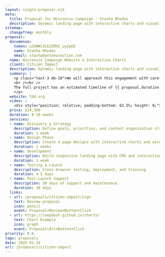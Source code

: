 ```yaml
---
layout: single-proposal.njk
meta:
  title: Proposal for Wisconsin Campaign - Stasha Rhodes
  description: Dynamic landing page with interactive charts and visualizations for the Wisconsin campaign mission and initiatives.
sitemap:
  changefreq: monthly
proposal:
  documenso:
    token: u2UWWiXLE2ZMXI_uy2pG6
    name: Stasha Rhodes
    email: stasha@antaeusaction.com
  name: Wisconsin Campaign Website & Interactive Charts
  client: Citizen Impact
  description: Dynamic landing page with interactive charts and visualizations for the Wisconsin campaign mission and initiatives.
  summary: |
    <p class="text-3 mb-10">We will approach this engagement with careful consideration and thoughtful execution, ensuring that every phase of the process is handled with precision and purpose. By following a structured timeline with clearly defined milestones, we will ensure progress remains aligned with your vision. The investment for this work can be found in <a href="{{ proposal.links[0].url }}" target="_blank" class="link plausible-event-name=Proposal+Sign+Link+Click">your proposal</a>.
    <br /><br />
    The full project has an estimated timeline of {{ proposal.duration }} to deliver an effective outcome. Please feel free to read more <a href="/about" target="_blank" class="link plausible-event-name=Proposal+About+Link+Click">about us</a> or refer to our <a href="/faq" target="_blank" class="link plausible-event-name=Proposal+FAQ+Link+Click">commonly asked questions</a>.
    </p>
  website: tbd.org
  video: |
    <div style="position: relative; padding-bottom: 62.5%; height: 0;"><iframe src="https://www.loom.com/embed/3991210485794bdba7fcdfa173c2bd0a?sid=6c341d5c-58db-4e89-8259-45fb0e2825cb" frameborder="0" webkitallowfullscreen mozallowfullscreen allowfullscreen style="position: absolute; top: 0; left: 0; width: 100%; height: 100%;"></iframe></div>
  price: $14,300
  duration: 8-10 weeks
  services:
  - name: Discovery & Strategy
    description: Define goals, priorities, and content organization strategy
    duration: 1 week
  - name: Design Phase
    description: Create 4 page designs with interactive charts and wireframes
    duration: 1 weeks
  - name: Development
    description: Build responsive landing page with CMS and interactive features
    duration: 1 week
  - name: Testing & Launch
    description: Cross-browser testing, deployment, and training
    duration: 4-5 days
  - name: Post-Launch Support
    description: 30 days of support and maintenance
    duration: 30 days
  links: 
  - url: /proposals/citizen-impact/sign
    text: Review proposal
    icon: pencil
    event: Proposal+Review+Button+Click
  - url: https://loopdash.github.io/charts/
    text: Chart Example
    icon: graph
    event: Proposal+Alt+Button+Click
priority: 0.6
tags: proposals
date: 2025-01-16
url: /proposals/citizen-impact
---
```


